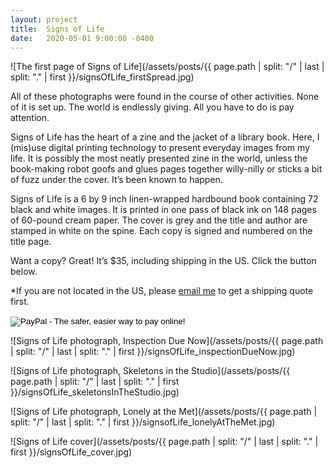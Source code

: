 ```yaml
---
layout: project
title:  Signs of Life
date:   2020-05-01 9:00:00 -0400
---
```



![The first page of Signs of Life](/assets/posts/{{ page.path | split: "/" | last | split: "." | first }}/signsOfLife_firstSpread.jpg)

All of these photographs were found in the course of other activities. None of it is set up. The world is endlessly giving. All you have to do is pay attention. 

Signs of Life has the heart of a zine and the jacket of a library book. Here, I (mis)use digital printing technology to present everyday images from my life. It is possibly the most neatly presented zine in the world, unless the book-making robot goofs and glues pages together willy-nilly or sticks a bit of fuzz under the cover. It’s been known to happen.

Signs of Life is a 6 by 9 inch linen-wrapped hardbound book containing 72 black and white images. It is printed in one pass of black ink on 148 pages of 60-pound cream paper. The cover is grey and the title and author are stamped in white on the spine. Each copy is signed and numbered on the title page.

Want a copy? Great! It’s $35, including shipping in the US. Click the button below. 

\*If you are not located in the US, please [email me](mailto:tim@hellothisistim.com) to get a shipping quote first.

<form action="https://www.paypal.com/cgi-bin/webscr" method="post" target="_top">
<input type="hidden" name="cmd" value="_s-xclick">
<input type="hidden" name="hosted_button_id" value="U682D9BAGBXJ6">
<input type="image" src="https://www.paypalobjects.com/en_US/i/btn/btn_buynow_SM.gif" border="0" name="submit" alt="PayPal - The safer, easier way to pay online!">
<img alt="This gif is used by PayPal." border="0" src="https://www.paypalobjects.com/en_US/i/scr/pixel.gif" width="1" height="1">
</form>

![Signs of Life photograph, Inspection Due Now](/assets/posts/{{ page.path | split: "/" | last | split: "." | first }}/signsOfLife_inspectionDueNow.jpg)

![Signs of Life photograph, Skeletons in the Studio](/assets/posts/{{ page.path | split: "/" | last | split: "." | first }}/signsOfLife_skeletonsInTheStudio.jpg)

![Signs of Life photograph, Lonely at the Met](/assets/posts/{{ page.path | split: "/" | last | split: "." | first }}/signsofLife_lonelyAtTheMet.jpg)

![Signs of Life cover](/assets/posts/{{ page.path | split: "/" | last | split: "." | first }}/signsOfLife_cover.jpg)


